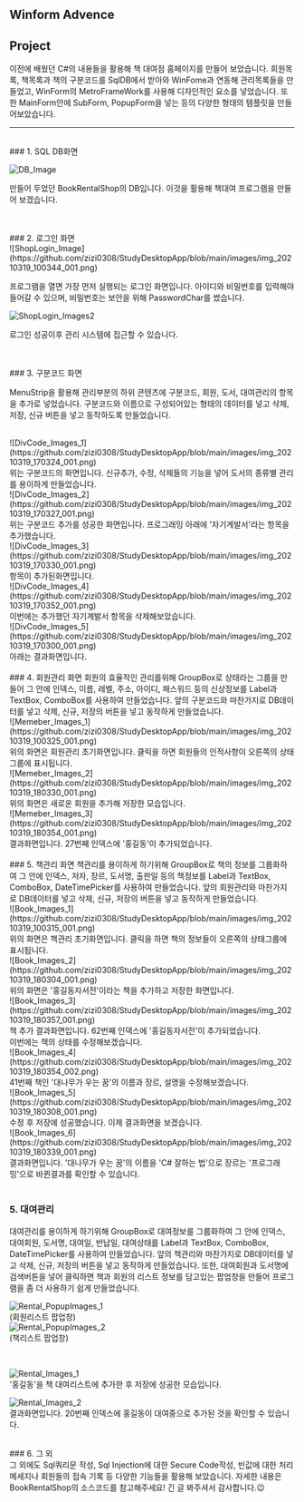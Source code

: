 ## Winform Advence

## Project
이전에 배웠던 C#의 내용들을 활용해 책 대여점 홈페이지를 만들어 보았습니다. 회원목록, 책목록과 책의 구분코드를 SqlDB에서 받아와 WinFome과 연동해 관리목록들을 만들었고, 
WinForm의 MetroFrameWork를 사용해 디자인적인 요소를 넣었습니다. 또한 MainForm안에 SubForm, PopupForm을 넣는 등의 다양한 형태의 템플릿을 만들어보았습니다.


-----------
<br/>
### 1. SQL DB화면

![DB_Image](https://github.com/zizi0308/StudyDesktopApp/blob/main/images/img_20210319_100324_001.png)

만들어 두었던 BookRentalShop의 DB입니다. 이것을 활용해 책대여 프로그램을 만들어 보겠습니다.

<br/>
<br/>
### 2. 로그인 화면
<br/>
![ShopLogin_Image](https://github.com/zizi0308/StudyDesktopApp/blob/main/images/img_20210319_100344_001.png)

프로그램을 열면 가장 먼저 실행되는 로그인 화면입니다. 아이디와 비밀번호를 입력해야 들어갈 수 있으며, 비밀번호는 보안을 위해 PasswordChar를 썼습니다.

![ShopLogin_Images2](https://github.com/zizi0308/StudyDesktopApp/blob/main/images/img_20210319_170322_001.png)

로그인 성공이후 관리 시스템에 접근할 수 있습니다.

<br/>
<br/>
### 3. 구분코드 화면

MenuStrip을 활용해 관리부분의 하위 콘텐츠에 구분코드, 회원, 도서, 대여관리의 항목을 추가로 넣었습니다. 구분코드와 이름으로 구성되어있는 형태의 데이터를 넣고 삭제, 저장, 신규 버튼을 넣고 동작하도록 만들었습니다. 

<br/>
![DivCode_Images_1](https://github.com/zizi0308/StudyDesktopApp/blob/main/images/img_20210319_170324_001.png)
<br/>
위는 구분코드의 화면입니다. 신규추가, 수정, 삭제들의 기능을 넣어 도서의 종류별 관리를 용이하게 만들었습니다.


<br/>
![DivCode_Images_2](https://github.com/zizi0308/StudyDesktopApp/blob/main/images/img_20210319_170327_001.png)
<br/>
위는 구분코드 추가를 성공한 화면입니다. 프로그래밍 아래에 '자기계발서'라는 항목을 추가했습니다.


<br/>
![DivCode_Images_3](https://github.com/zizi0308/StudyDesktopApp/blob/main/images/img_20210319_170330_001.png)
<br/>
항목이 추가된화면입니다.


 <br/>
![DivCode_Images_4](https://github.com/zizi0308/StudyDesktopApp/blob/main/images/img_20210319_170352_001.png)
<br/>
이번에는 추가했던 자기계발서 항목을 삭제해보았습니다.


<br/>
![DivCode_Images_5](https://github.com/zizi0308/StudyDesktopApp/blob/main/images/img_20210319_170300_001.png)
<br/>
아래는 결과화면입니다.


<br/>
<br/>
### 4. 회원관리 화면
회원의 효율적인 관리를위해 GroupBox로 상태라는 그룹을 만들어 그 안에 인덱스, 이름, 레벨, 주소, 아이디, 패스워드 등의 신상정보를 Label과 TextBox, ComboBox를 사용하여 만들었습니다.
앞의 구분코드와 마찬가지로 DB데이터를 넣고 삭제, 신규, 저장의 버튼을 넣고 동작하게 만들었습니다.

<br/>
![Memeber_Images_1](https://github.com/zizi0308/StudyDesktopApp/blob/main/images/img_20210319_100325_001.png)
<br/>
위의 화면은 회원관리 초기화면입니다. 클릭을 하면 회원들의 인적사항이 오른쪽의 상태그룹에 표시됩니다.


<br/>
![Memeber_Images_2](https://github.com/zizi0308/StudyDesktopApp/blob/main/images/img_20210319_180330_001.png)
<br/>
위의 화면은 새로운 회원을 추가해 저장한 모습입니다.


<br/>
![Memeber_Images_3](https://github.com/zizi0308/StudyDesktopApp/blob/main/images/img_20210319_180354_001.png)
<br/>
결과화면입니다. 27번째 인덱스에 '홍길동'이 추가되었습니다.

<br/>
<br/>
### 5. 책관리 화면
책관리를 용이하게 하기위해 GroupBox로 책의 정보를 그룹화하여 그 안에 인덱스, 저자, 장르, 도서명, 출판일 등의 책정보를 Label과 TextBox, ComboBox, DateTimePicker를 사용하여 만들었습니다.
앞의 회원관리와 마찬가지로 DB데이터를 넣고 삭제, 신규, 저장의 버튼을 넣고 동작하게 만들었습니다.


<br/>
![Book_Images_1](https://github.com/zizi0308/StudyDesktopApp/blob/main/images/img_20210319_100315_001.png)
<br/>
위의 화면은 책관리 초기화면입니다. 클릭을 하면 책의 정보들이 오른쪽의 상태그룹에 표시됩니다.


<br/>
![Book_Images_2](https://github.com/zizi0308/StudyDesktopApp/blob/main/images/img_20210319_180304_001.png)
<br/>
위의 화면은 '홍길동자서전'이라는 책을 추가하고 저장한 화면입니다.


<br/>
![Book_Images_3](https://github.com/zizi0308/StudyDesktopApp/blob/main/images/img_20210319_180357_001.png)
<br/>
책 추가 결과화면입니다. 62번째 인덱스에 '홍길동자서전'이 추가되었습니다.

<br/>
이번에는 책의 상태를 수정해보겠습니다.
<br/>
![Book_Images_4](https://github.com/zizi0308/StudyDesktopApp/blob/main/images/img_20210319_180354_002.png)
<br/>
41번째 책인 '대나무가 우는 꿈'의 이름과 장르, 설명을 수정해보겠습니다.

<br/>
![Book_Images_5](https://github.com/zizi0308/StudyDesktopApp/blob/main/images/img_20210319_180308_001.png)
<br/>
수정 후 저장에 성공했습니다. 이제 결과화면을 보겠습니다.

<br/>
![Book_Images_6](https://github.com/zizi0308/StudyDesktopApp/blob/main/images/img_20210319_180339_001.png)
<br/>
결과화면입니다. '대나무가 우는 꿈'의 이름을 'C# 잘하는 법'으로 장르는 '프로그래밍'으로 바뀐결과를 확인할 수 있습니다.

<br/>
<br/>

### 5. 대여관리
대여관리를 용이하게 하기위해 GroupBox로 대여정보를 그룹화하여 그 안에 인덱스, 대여회원, 도서명, 대여일, 반납일, 대여상태를 Label과 TextBox, ComboBox, DateTimePicker를 사용하여 만들었습니다. 앞의 책관리와 마찬가지로 DB데이터를 넣고 삭제, 신규, 저장의 버튼을 넣고 동작하게 만들었습니다. 또한, 대여회원과 도서명에 검색버튼을 넣어 클릭하면 책과 회원의 리스트 정보를 담고있는 팝업창을 만들어 프로그램을 좀 더 사용하기 쉽게 만들었습니다. 
<br/>

![Rental_PopupImages_1](https://github.com/zizi0308/StudyDesktopApp/blob/main/images/img_20210319_180300_001.png)
<br/>
(회원리스트 팝업창)
<br/>
![Rental_PopupImages_2](https://github.com/zizi0308/StudyDesktopApp/blob/main/images/img_20210319_180357_002.png)
<br/>
(책리스트 팝업창)

<br/>

![Rental_Images_1](https://github.com/zizi0308/StudyDesktopApp/blob/main/images/img_20210319_180348_001.png)
<br/>
'홍길동'을 책 대여리스트에 추가한 후 저장에 성공한 모습입니다.
<br/>

![Rental_Images_2](https://github.com/zizi0308/StudyDesktopApp/blob/main/images/img_20210319_180328_001.png)
<br/>
결과화면입니다. 20번째 인덱스에 홍길동이 대여중으로 추가된 것을 확인할 수 있습니다.
<br/>

<br/>
### 6. 그 외
<br/>
그 외에도 Sql쿼리문 작성, Sql Injection에 대한 Secure Code작성, 빈값에 대한 처리 메세지나 회원들의 접속 기록 등 다양한 기능들을 활용해 보았습니다. 자세한 내용은 BookRentalShop의 소스코드를 참고해주세요! 긴 글 봐주셔서 감사합니다.😉
















